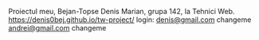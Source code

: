 Proiectul meu, Bejan-Topse Denis Marian, grupa 142, la Tehnici Web.
https://denis0bej.github.io/tw-project/
login:
denis@gmail.com
changeme
andrei@gmail.com
changeme
